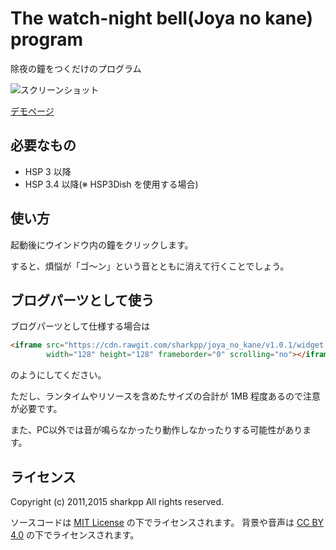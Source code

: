 # The watch-night bell(Joya no kane) program

除夜の鐘をつくだけのプログラム

![スクリーンショット](http://rawgithub.com/sharkpp/joya_no_kane/master/bells.png)

[デモページ](http://sharkpp.github.io/joya_no_kane/)

## 必要なもの

* HSP 3 以降
* HSP 3.4 以降(※ HSP3Dish を使用する場合)

## 使い方

起動後にウインドウ内の鐘をクリックします。

すると、煩悩が「ゴ～ン」という音とともに消えて行くことでしょう。

## ブログパーツとして使う

ブログパーツとして仕様する場合は

```html
<iframe src="https://cdn.rawgit.com/sharkpp/joya_no_kane/v1.0.1/widget.html"
        width="128" height="128" frameborder="0" scrolling="no"></iframe>
```

のようにしてください。

ただし、ランタイムやリソースを含めたサイズの合計が 1MB 程度あるので注意が必要です。

また、PC以外では音が鳴らなかったり動作しなかったりする可能性があります。

## ライセンス

Copyright (c) 2011,2015 sharkpp All rights reserved.

ソースコードは [MIT License](http://opensource.org/licenses/mit-license.php) の下でライセンスされます。
背景や音声は [CC BY 4.0](http://creativecommons.org/licenses/by/4.0/) の下でライセンスされます。
